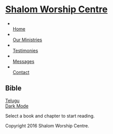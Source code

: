 <!DOCTYPE html> <html lang="en"> <head> <meta charset="utf-8"> <title>Bible Online</title> <meta name="viewport" content="width=device-width, initial-scale=1.0"> <meta name="keywords" content="ministry,prayer,christianity,church"> <meta name="description" content="Ministries, work done by Shalom Worship Centre"> <meta name="author" content="Shalom Worship Centre"> <!-- CSS --> <link rel="stylesheet" href="https://fonts.googleapis.com/css?family=Open+Sans:400italic,400"> <link rel="stylesheet" href="https://fonts.googleapis.com/css?family=Droid+Sans"> <link rel="stylesheet" href="https://fonts.googleapis.com/css?family=Lobster"> <link rel="stylesheet" href="/assets/bootstrap/css/bootstrap.min.css"><link rel="stylesheet" href="/assets/css/font-awesome.css"><link rel="stylesheet" href="/assets/css/style.css"> <!-- Favicon and touch icons --> <link rel="shortcut icon" href="/assets/ico/favicon.ico">
<script src="https://code.jquery.com/jquery-3.6.0.min.js"></script></head>
<body> <!-- Header --> <div class="container"> <div class="header row"> <div class="span12"> <div class="navbar"> <div class="navbar-inner"> <h1> <a class="brand" href="/">Shalom Worship Centre</a> </h1> <a class="btn btn-navbar" data-toggle="collapse" data-target=".nav-collapse"> <span class="icon-bar"></span> <span class="icon-bar"></span> <span class="icon-bar"></span> </a> <div class="nav-collapse collapse"> <ul class="nav pull-right"> <li> <a href="/"><i class="icon-home"></i><br />Home</a> </li> <li class="current-page"> <a href="/Our Ministries.html"><i class="icon-camera"></i><br />Our Ministries</a> </li> <li> <a href="/testimonies/"><i class="icon-user"></i><br />Testimonies</a> </li> <li> <a href="/messages"><i class="icon-tasks"></i><br/>Messages</a> </li><li> <a href="/contact.html"><i class="icon-envelope-alt"></i><br />Contact</a> </li> </ul> </div> </div> </div> </div> </div> </div>
<!-- Page Title --> <div class="page-title"> <div class="container"> <div class="row"> <div class="span12"> <i class="icon-book page-title-icon"></i> <h2>Bible</h2> </div> </div> </div> </div>
<!-- Services Full Width Text -->
<!-- Call To Action -->
<div class="call-to-action container"> <div class="row"> <div class="call-to-action-text span12"><div class="ca-text"> </div>
<div class="ca-button"> <a href="">Telugu</a></div> <div class="ca-button"> <a href="">Dark Mode</a></div> </div></div></div>

<div class="services-full-width container"><div id = "bible" class="presentation container span12" style="text-align: left;"><p>Select a book and chapter to start reading.</p></div></div>
<script>
function getVerse(b, c) {
    var url = "https://script.google.com/macros/s/AKfycbyAYRUXR-Omreu1HRiNn0jRYxv6U_WrPwYw2C10OVBPM21R_2u_6IHjXq9KbJwq7tEc/exec?callback=loadData&book=" + b + "&chapter=" + c ,
        request = jQuery.ajax({
        crossDomain: true,
        url: url,
        method: "GET",
        dataType: "jsonp"
    });
}

function loadData(e) {
    $("#bible").empty();
    try {
        for (var i = 0; i < e.length; i++) {
            if (e[i][1].substring(0, 1) == "[") {
                $("#bible").append("<p>" + e[i][1] + "</p>");
            } else {
                $("#bible").append("<p>" + e[i][0] + ". " + e[i][1] + "</p>");
            }
        }
    } catch (err) {
        console.log(err);
    }
}
</script>
<!-- Footer --> <footer> <div class="container"> <div class="row"> <div class="social span4"> <a class="facebook" href="https://www.facebook.com/shalomworshipcentre.kkd"></a> <a class="youtube" href="https://www.youtube.com/c/ShalomWorshipCentreKakinada"></a> <a class="googleplus" href="https://plus.google.com/+ShalomWorshipCentreKakinada"></a></div><div class="copyright span4"><p>Copyright 2016 Shalom Worship Centre.</p></div> <!--Google Ads --> <div class="copyright span4 app"></div></div></div></footer>
<!-- Javascript --><script src="/assets/bootstrap/js/bootstrap.min.js"></script><script src="/assets/js/jquery.quicksand.js"></script></body></html> 
